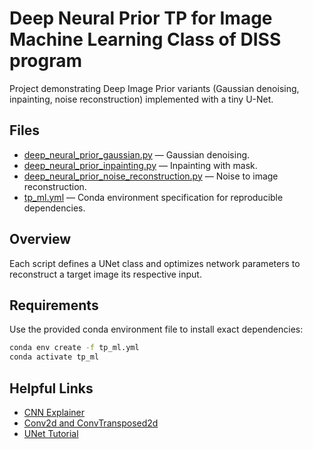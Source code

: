 # Deep Neural Prior TP for Image Machine Learning Class of DISS program

Project demonstrating Deep Image Prior variants (Gaussian denoising, inpainting, noise reconstruction) implemented with a tiny U-Net.

## Files
- [deep_neural_prior_gaussian.py](deep_neural_prior_gaussian.py) — Gaussian denoising.
- [deep_neural_prior_inpainting.py](deep_neural_prior_inpainting.py) — Inpainting with mask.
- [deep_neural_prior_noise_reconstruction.py](deep_neural_prior_noise_reconstruction.py) — Noise to image reconstruction.
- [tp_ml.yml](tp_ml.yml) — Conda environment specification for reproducible dependencies.

## Overview
Each script defines a UNet class and optimizes network parameters to reconstruct a target image its respective input.

## Requirements
Use the provided conda environment file to install exact dependencies:

```sh
conda env create -f tp_ml.yml
conda activate tp_ml
```

## Helpful Links
- [CNN Explainer](https://poloclub.github.io/cnn-explainer/)
- [Conv2d and ConvTransposed2d](https://indico.cern.ch/event/996880/contributions/4188468/attachments/2193001/3706891/ChiakiYanagisawa_20210219_Conv2d_and_ConvTransposed2d.pdf)
- [UNet Tutorial](https://www.kaggle.com/code/akshitsharma1/unet-architecture-explained-in-one-shot-tutorial/notebook)
